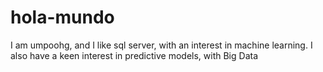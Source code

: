 # hola-mundo

I am umpoohg, and I like sql server, with an interest in machine learning.  I also have a keen interest in predictive models, with Big Data
